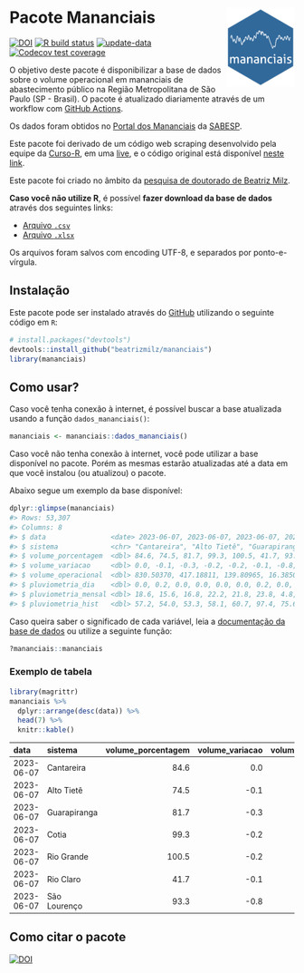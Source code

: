 
<!-- README.md is generated from README.Rmd. Please edit that file -->

# Pacote Mananciais <img src="man/figures/hexlogo.png" align="right" width = "120px"/>

<!-- badges: start -->

[![DOI](https://zenodo.org/badge/DOI/10.5281/zenodo.4733056.svg)](https://doi.org/10.5281/zenodo.4733056)
[![R build
status](https://github.com/beatrizmilz/mananciais/workflows/R-CMD-check/badge.svg)](https://github.com/beatrizmilz/mananciais/actions)
[![update-data](https://github.com/beatrizmilz/mananciais/actions/workflows/2-update_data.yaml/badge.svg)](https://github.com/beatrizmilz/mananciais/actions/workflows/2-update_data.yaml)
[![Codecov test
coverage](https://codecov.io/gh/beatrizmilz/mananciais/branch/master/graph/badge.svg)](https://codecov.io/gh/beatrizmilz/mananciais?branch=master)
<!-- badges: end -->

O objetivo deste pacote é disponibilizar a base de dados sobre o volume
operacional em mananciais de abastecimento público na Região
Metropolitana de São Paulo (SP - Brasil). O pacote é atualizado
diariamente através de um workflow com [GitHub
Actions](https://github.com/beatrizmilz/mananciais/actions).

Os dados foram obtidos no [Portal dos
Mananciais](http://mananciais.sabesp.com.br/Situacao) da
[SABESP](http://site.sabesp.com.br/site/Default.aspx).

Este pacote foi derivado de um código web scraping desenvolvido pela
equipe da [Curso-R](https://www.curso-r.com/), em uma
[live](https://youtu.be/jvZIxrMmOcQ), e o código original está
disponível [neste
link](https://github.com/curso-r/lives/blob/master/drafts/20200730_scraper_sabesp.R).

Este pacote foi criado no âmbito da [pesquisa de doutorado de Beatriz
Milz](https://beatrizmilz.github.io/tese/).

**Caso você não utilize R**, é possível **fazer download da base de
dados** através dos seguintes links:

- [Arquivo
  `.csv`](https://github.com/beatrizmilz/mananciais/raw/master/inst/extdata/mananciais.csv)
- [Arquivo
  `.xlsx`](https://github.com/beatrizmilz/mananciais/blob/master/inst/extdata/mananciais.xlsx?raw=true)

Os arquivos foram salvos com encoding UTF-8, e separados por
ponto-e-vírgula.

## Instalação

Este pacote pode ser instalado através do [GitHub](https://github.com/)
utilizando o seguinte código em `R`:

``` r
# install.packages("devtools")
devtools::install_github("beatrizmilz/mananciais")
library(mananciais)
```

## Como usar?

Caso você tenha conexão à internet, é possível buscar a base atualizada
usando a função `dados_mananciais()`:

``` r
mananciais <- mananciais::dados_mananciais() 
```

Caso você não tenha conexão à internet, você pode utilizar a base
disponível no pacote. Porém as mesmas estarão atualizadas até a data em
que você instalou (ou atualizou) o pacote.

Abaixo segue um exemplo da base disponível:

``` r
dplyr::glimpse(mananciais)
#> Rows: 53,307
#> Columns: 8
#> $ data                <date> 2023-06-07, 2023-06-07, 2023-06-07, 2023-06-07, 2…
#> $ sistema             <chr> "Cantareira", "Alto Tietê", "Guarapiranga", "Cotia…
#> $ volume_porcentagem  <dbl> 84.6, 74.5, 81.7, 99.3, 100.5, 41.7, 93.3, 84.6, 7…
#> $ volume_variacao     <dbl> 0.0, -0.1, -0.3, -0.2, -0.2, -0.1, -0.8, -0.1, -0.…
#> $ volume_operacional  <dbl> 830.50370, 417.18811, 139.80965, 16.38506, 112.755…
#> $ pluviometria_dia    <dbl> 0.0, 0.2, 0.0, 0.0, 0.0, 0.0, 0.2, 0.0, 0.3, 0.0, …
#> $ pluviometria_mensal <dbl> 18.6, 15.6, 16.8, 22.2, 21.8, 23.8, 4.8, 18.6, 15.…
#> $ pluviometria_hist   <dbl> 57.2, 54.0, 53.3, 58.1, 60.7, 97.4, 75.6, 57.2, 54…
```

Caso queira saber o significado de cada variável, leia a [documentação
da base de
dados](https://beatrizmilz.github.io/mananciais/reference/mananciais.html)
ou utilize a seguinte função:

``` r
?mananciais::mananciais
```

### Exemplo de tabela

``` r
library(magrittr)
mananciais %>% 
  dplyr::arrange(desc(data)) %>% 
  head(7) %>%
  knitr::kable()
```

| data       | sistema      | volume_porcentagem | volume_variacao | volume_operacional | pluviometria_dia | pluviometria_mensal | pluviometria_hist |
|:-----------|:-------------|-------------------:|----------------:|-------------------:|-----------------:|--------------------:|------------------:|
| 2023-06-07 | Cantareira   |               84.6 |             0.0 |          830.50370 |              0.0 |                18.6 |              57.2 |
| 2023-06-07 | Alto Tietê   |               74.5 |            -0.1 |          417.18811 |              0.2 |                15.6 |              54.0 |
| 2023-06-07 | Guarapiranga |               81.7 |            -0.3 |          139.80965 |              0.0 |                16.8 |              53.3 |
| 2023-06-07 | Cotia        |               99.3 |            -0.2 |           16.38506 |              0.0 |                22.2 |              58.1 |
| 2023-06-07 | Rio Grande   |              100.5 |            -0.2 |          112.75560 |              0.0 |                21.8 |              60.7 |
| 2023-06-07 | Rio Claro    |               41.7 |            -0.1 |            5.69864 |              0.0 |                23.8 |              97.4 |
| 2023-06-07 | São Lourenço |               93.3 |            -0.8 |           82.91305 |              0.2 |                 4.8 |              75.6 |

## Como citar o pacote

[![DOI](https://zenodo.org/badge/DOI/10.5281/zenodo.4733056.svg)](https://doi.org/10.5281/zenodo.4733056)
